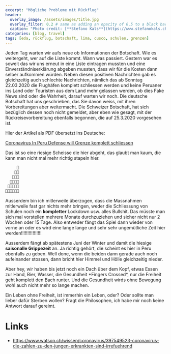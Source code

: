 ```yaml
---
excerpt: "Mögliche Probleme mit Rückflug"
header:
  overlay_image: /assets/images/title.jpg
  overlay_filter: 0.2 # same as adding an opacity of 0.5 to a black background
  caption: "Photo credit: [**Stefano Kals**](https://www.stefanokals.ch)"
categories: [blog, travel]
tags: [eda, rückflug, botschaft, lima, cusco, schulen, grenzen]
---
```


Jeden Tag warten wir aufs neue ob Informationen der Botschaft. Wie es weitergeht, wer auf die Liste kommt. Wann was passiert. Gestern war es soweit das wir uns erneut in eine Liste eintragen mussten und eine Einverständniserklärung abgeben mussten, dass wir für die Kosten dann selber aufkommen würden. Neben diesen positiven Nachrichten gab es gleichzeitig auch schlechte Nachrichten, nämlich das ab Sonntag 22.03.2020 die Flughäfen komplett schliessen werden und keine Peruaner ins Land oder Touristen aus dem Land mehr gelassen werden, ob dies Fake News sind oder die Wahrheit, darauf warten wir noch. Die deutsche Botschaft hat uns geschrieben, das Sie davon weiss, mit ihren Vorbereitungen aber weitermacht. Die Schweizer Botschaft, hat sich bezüglich dessen noch nicht gemeldet, aber eben wie gesagt, mit der Rückreisevorbereitung ebenfalls begonnen, die auf 25.3.2020 vorgesehen ist.

Hier der Artikel als PDF übersetzt ins Deutsche:

[Coronavirus In Peru Defense will Grenze komplett schliessen](/assets/pdf/CoronavirusInPeruDefense.pdf)

Das ist so eine riesige Scheisse die hier abgeht, das glaubt man kaum, die kann man nicht mal mehr richtig stapeln hier. 

```bash
     💩
    💩💩
   💩💩💩
  💩💩💩💩
 💩💩💩💩💩
💩💩💩💩💩💩
```

Ausserdem bin ich mitlerweile überzogen, dass die Massnahmen mitlerweile fast gar nichts mehr bringen, weder die Schliessung von Schulen noch ein **kompletter** Lockdown usw. alles Bullshit. Das müsste man sich mal vorstellen mehrere Monate durchzuziehen und sicher nicht nur 2 Wochen oder 15 Tage. Also entweder fängt das Spiel dann wieder von vorne an oder es wird eine lange lange und sehr sehr ungemütliche Zeit hier werden!!!!!!!!!!!!!!!!

Ausserdem fängt ab spätestens Juni der Winter und damit die hiesige **saisonalle Grippezeit** an. Ja richtig gehört, die scheint es hier in Peru ebenfalls zu geben. Well done, wenn die beiden dann gerade auch noch aufeinander stossen, dann bricht hier Himmel und Hölle gleichzeitig nieder.

Aber hey, wir haben bis jetzt noch ein Dach über dem Kopf, etwas Essen zur Hand, Bier, Wasser, die Gesundheit \*Fingers Crossed\*, nur die Freiheit geht komplett den Bach runter. Und die Gesundheit wirds ohne Bewegung wohl auch nicht mehr so lange machen.

Ein Leben ohne Freiheit, ist immerhin ein Leben, oder? Oder sollte man lieber dafür Sterben wollen? Fragt die Philosophen, ich habe mir noch keine Antwort darauf gereimt.

# Links
* <https://www.watson.ch/wissen/coronavirus/397549523-coronavirus-die-zahlen-zu-den-jungen-erkrankten-sind-irrefuehrend>
